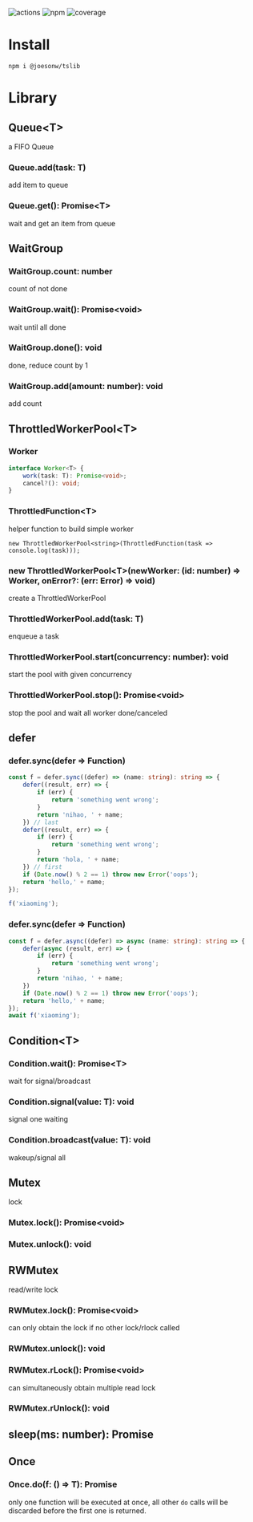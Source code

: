 ![actions](https://github.com/joesonw/tslib/workflows/test/badge.svg)
![npm](https://img.shields.io/npm/v/@joesonw/tslib/latest)
![coverage](https://img.shields.io/coveralls/github/joesonw/tslib)

# Install

`npm i @joesonw/tslib`


# Library

## Queue\<T\>
a FIFO Queue

### Queue.add(task: T)
add item to queue

### Queue.get(): Promise\<T\>
wait and get an item from queue

## WaitGroup

### WaitGroup.count: number
count of not done 

### WaitGroup.wait(): Promise\<void\>
wait until all done

### WaitGroup.done(): void
done, reduce count by 1

### WaitGroup.add(amount: number): void
add count

## ThrottledWorkerPool\<T\>

### Worker
```ts
interface Worker<T> {
    work(task: T): Promise<void>;
    cancel?(): void;
}
```

### ThrottledFunction\<T\>
helper function to build simple worker

```
new ThrottledWorkerPool<string>(ThrottledFunction(task => console.log(task)));
```

### new ThrottledWorkerPool\<T\>(newWorker: (id: number) => Worker<T>, onError?: (err: Error) => void)
create a ThrottledWorkerPool

### ThrottledWorkerPool.add(task: T)
enqueue a task

### ThrottledWorkerPool.start(concurrency: number): void
start the pool with given concurrency

### ThrottledWorkerPool.stop(): Promise\<void\>
stop the pool and wait all worker done/canceled

## defer

### defer.sync(defer => Function)

```ts
const f = defer.sync((defer) => (name: string): string => {
    defer((result, err) => {
        if (err) {
            return 'something went wrong';
        }
        return 'nihao, ' + name;
    }) // last 
    defer((result, err) => {
        if (err) {
            return 'something went wrong';
        }
        return 'hola, ' + name;
    }) // first 
    if (Date.now() % 2 == 1) throw new Error('oops');
    return 'hello,' + name;
});

f('xiaoming');
```

### defer.sync(defer => Function)

```ts
const f = defer.async((defer) => async (name: string): string => {
    defer(async (result, err) => {
        if (err) {
            return 'something went wrong';
        }
        return 'nihao, ' + name;
    })
    if (Date.now() % 2 == 1) throw new Error('oops');
    return 'hello,' + name;
});
await f('xiaoming');
```

## Condition\<T\>

### Condition.wait(): Promise\<T\>
wait for signal/broadcast

### Condition.signal(value: T): void
signal one waiting

### Condition.broadcast(value: T): void
wakeup/signal all

## Mutex

lock

### Mutex.lock(): Promise\<void\>

### Mutex.unlock(): void

## RWMutex

read/write lock

### RWMutex.lock(): Promise\<void\>
can only obtain the lock if no other lock/rlock called

### RWMutex.unlock(): void

### RWMutex.rLock(): Promise\<void\>
can simultaneously obtain multiple read lock 

### RWMutex.rUnlock(): void

## sleep(ms: number): Promise<void>

## Once

### Once.do<T>(f: () => T): Promise<T>
only one function will be executed at once, all other `do` calls will be discarded before the first one is returned.